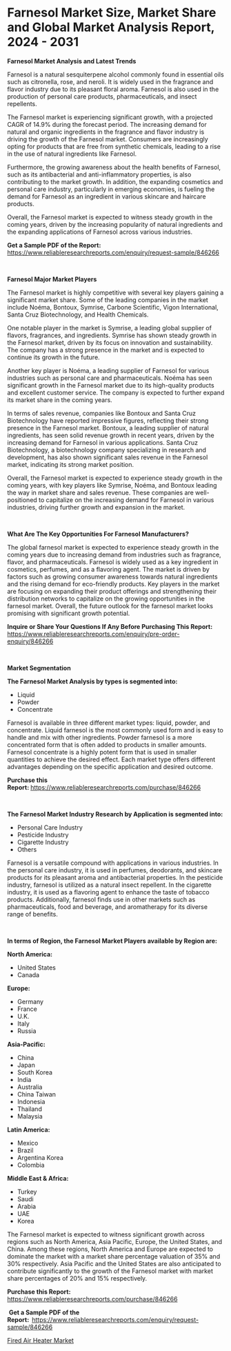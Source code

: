 <p><h1>Farnesol Market Size, Market Share and Global Market Analysis Report, 2024 - 2031</h1></p><p><strong>Farnesol Market Analysis and Latest Trends</strong></p>
<p><p>Farnesol is a natural sesquiterpene alcohol commonly found in essential oils such as citronella, rose, and neroli. It is widely used in the fragrance and flavor industry due to its pleasant floral aroma. Farnesol is also used in the production of personal care products, pharmaceuticals, and insect repellents.</p><p>The Farnesol market is experiencing significant growth, with a projected CAGR of 14.9% during the forecast period. The increasing demand for natural and organic ingredients in the fragrance and flavor industry is driving the growth of the Farnesol market. Consumers are increasingly opting for products that are free from synthetic chemicals, leading to a rise in the use of natural ingredients like Farnesol.</p><p>Furthermore, the growing awareness about the health benefits of Farnesol, such as its antibacterial and anti-inflammatory properties, is also contributing to the market growth. In addition, the expanding cosmetics and personal care industry, particularly in emerging economies, is fueling the demand for Farnesol as an ingredient in various skincare and haircare products.</p><p>Overall, the Farnesol market is expected to witness steady growth in the coming years, driven by the increasing popularity of natural ingredients and the expanding applications of Farnesol across various industries.</p></p>
<p><strong>Get a Sample PDF of the Report:&nbsp;</strong> <a href="https://www.reliableresearchreports.com/enquiry/request-sample/846266">https://www.reliableresearchreports.com/enquiry/request-sample/846266</a></p>
<p>&nbsp;</p>
<p><strong>Farnesol Major Market Players</strong></p>
<p><p>The Farnesol market is highly competitive with several key players gaining a significant market share. Some of the leading companies in the market include Noéma, Bontoux, Symrise, Carbone Scientific, Vigon International, Santa Cruz Biotechnology, and Health Chemicals.</p><p>One notable player in the market is Symrise, a leading global supplier of flavors, fragrances, and ingredients. Symrise has shown steady growth in the Farnesol market, driven by its focus on innovation and sustainability. The company has a strong presence in the market and is expected to continue its growth in the future.</p><p>Another key player is Noéma, a leading supplier of Farnesol for various industries such as personal care and pharmaceuticals. Noéma has seen significant growth in the Farnesol market due to its high-quality products and excellent customer service. The company is expected to further expand its market share in the coming years.</p><p>In terms of sales revenue, companies like Bontoux and Santa Cruz Biotechnology have reported impressive figures, reflecting their strong presence in the Farnesol market. Bontoux, a leading supplier of natural ingredients, has seen solid revenue growth in recent years, driven by the increasing demand for Farnesol in various applications. Santa Cruz Biotechnology, a biotechnology company specializing in research and development, has also shown significant sales revenue in the Farnesol market, indicating its strong market position.</p><p>Overall, the Farnesol market is expected to experience steady growth in the coming years, with key players like Symrise, Noéma, and Bontoux leading the way in market share and sales revenue. These companies are well-positioned to capitalize on the increasing demand for Farnesol in various industries, driving further growth and expansion in the market.</p></p>
<p>&nbsp;</p>
<p><strong>What Are The Key Opportunities For Farnesol Manufacturers?</strong></p>
<p><p>The global farnesol market is expected to experience steady growth in the coming years due to increasing demand from industries such as fragrance, flavor, and pharmaceuticals. Farnesol is widely used as a key ingredient in cosmetics, perfumes, and as a flavoring agent. The market is driven by factors such as growing consumer awareness towards natural ingredients and the rising demand for eco-friendly products. Key players in the market are focusing on expanding their product offerings and strengthening their distribution networks to capitalize on the growing opportunities in the farnesol market. Overall, the future outlook for the farnesol market looks promising with significant growth potential.</p></p>
<p><strong>Inquire or Share Your Questions If Any Before Purchasing This Report:</strong> <a href="https://www.reliableresearchreports.com/enquiry/pre-order-enquiry/846266">https://www.reliableresearchreports.com/enquiry/pre-order-enquiry/846266</a></p>
<p>&nbsp;</p>
<p><strong>Market Segmentation</strong></p>
<p><strong>The Farnesol Market Analysis by types is segmented into:</strong></p>
<p><ul><li>Liquid</li><li>Powder</li><li>Concentrate</li></ul></p>
<p><p>Farnesol is available in three different market types: liquid, powder, and concentrate. Liquid farnesol is the most commonly used form and is easy to handle and mix with other ingredients. Powder farnesol is a more concentrated form that is often added to products in smaller amounts. Farnesol concentrate is a highly potent form that is used in smaller quantities to achieve the desired effect. Each market type offers different advantages depending on the specific application and desired outcome.</p></p>
<p><strong>Purchase this Report:&nbsp;</strong><a href="https://www.reliableresearchreports.com/purchase/846266">https://www.reliableresearchreports.com/purchase/846266</a></p>
<p>&nbsp;</p>
<p><strong>The Farnesol Market Industry Research by Application is segmented into:</strong></p>
<p><ul><li>Personal Care Industry</li><li>Pesticide Industry</li><li>Cigarette Industry</li><li>Others</li></ul></p>
<p><p>Farnesol is a versatile compound with applications in various industries. In the personal care industry, it is used in perfumes, deodorants, and skincare products for its pleasant aroma and antibacterial properties. In the pesticide industry, farnesol is utilized as a natural insect repellent. In the cigarette industry, it is used as a flavoring agent to enhance the taste of tobacco products. Additionally, farnesol finds use in other markets such as pharmaceuticals, food and beverage, and aromatherapy for its diverse range of benefits.</p></p>
<p>&nbsp;</p>
<p><strong>In terms of Region, the Farnesol Market Players available by Region are:</strong></p>
<p>
    <p> <strong> North America: </strong>
        <ul>
            <li>United States</li>
            <li>Canada</li>
        </ul>
        </p> 
    <p> <strong> Europe: </strong>
        <ul>
            <li>Germany</li>
            <li>France</li>
            <li>U.K.</li>
            <li>Italy</li>
            <li>Russia</li>
        </ul>
        </p> 
    <p> <strong> Asia-Pacific: </strong>
        <ul>
            <li>China</li>
            <li>Japan</li>
            <li>South Korea</li>
            <li>India</li>
            <li>Australia</li>
            <li>China Taiwan</li>
            <li>Indonesia</li>
            <li>Thailand</li>
            <li>Malaysia</li>
        </ul>
        </p> 
    <p> <strong> Latin America: </strong>
        <ul>
            <li>Mexico</li>
            <li>Brazil</li>
            <li>Argentina Korea</li>
            <li>Colombia</li>
        </ul>
        </p> 
    <p> <strong> Middle East & Africa: </strong>
        <ul>
            <li>Turkey</li>
            <li>Saudi</li>
            <li>Arabia</li>
            <li>UAE</li>
            <li>Korea</li>
        </ul>
    </p>
    </p>
<p><p>The Farnesol market is expected to witness significant growth across regions such as North America, Asia Pacific, Europe, the United States, and China. Among these regions, North America and Europe are expected to dominate the market with a market share percentage valuation of 35% and 30% respectively. Asia Pacific and the United States are also anticipated to contribute significantly to the growth of the Farnesol market with market share percentages of 20% and 15% respectively.</p></p>
<p><strong>Purchase this Report: </strong><a href="https://www.reliableresearchreports.com/purchase/846266">https://www.reliableresearchreports.com/purchase/846266</a></p>
<p>&nbsp;<strong>Get a Sample PDF of the Report:&nbsp;&nbsp;</strong><a href="https://www.reliableresearchreports.com/enquiry/request-sample/846266">https://www.reliableresearchreports.com/enquiry/request-sample/846266</a></p>
<p><strong></strong></p>
<p><p><a href="https://carnation-joke-41f.notion.site/Fired-Air-Heater-Market-Research-Report-Provides-Critical-Insights-that-can-help-Shape-Business-Deve-2fb6e3a1f4d445059955bd6169992332">Fired Air Heater Market</a></p></p>